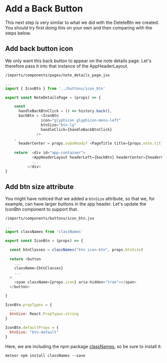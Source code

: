 # Add a Back Button

This next step is very similar to what we did with the DeleteBtn we created. You should try first doing this on your own and then comparing with the steps below.

## Add back button icon
We only want this back button to appear on the note details page.  Let's therefore pass it into that instance of the AppHeaderLayout.

 ``` /imports/components/pages/note_details_page.jsx ```

```js
...
import { IconBtn } from '../buttons/icon_btn'

export const NoteDetailsPage = (props) => {

	const
      handleBackBtnClick = () => history.back(),
      backBtn = <IconBtn
                icon="glyphicon glyphicon-menu-left"
                btnSize="btn-lg"
                handleClick={handleBackBtnClick}
              />
    ,
	  headerCenter = props.subsReady? <PageTitle title={props.note.title} /> : null
	  
	return  <div id="app-container">
            <AppHeaderLayout headerLeft={backBtn} headerCenter={headerCenter} />
            ...
          </div>
}
```


## Add btn size attribute

You might have noticed that we added a ```btnSize``` attribute, so that we, for example, can have larger buttons in the app header.  Let's update the IconBtn component to support that.

``` /imports/components/buttons/icon_btn.jsx ```

```js
...
import classNames from 'classNames'

export const IconBtn = (props) => {

  const btnClasses = classNames("btn icon-btn", props.btnSize)
  
  return <button
    ...
    className={btnClasses}
    ...
  >
    <span className={props.icon} aria-hidden="true"></span>
  </button>

}

IconBtn.propTypes = {
  ...
  btnSize: React.PropTypes.string
}

IconBtn.defaultProps = {
  btnSize: "btn-default"
}
```

Here, we are including the npm package [classNames](https://www.npmjs.com/package/classnames), so be sure to install it:

```meteor npm install classNames --save ```
